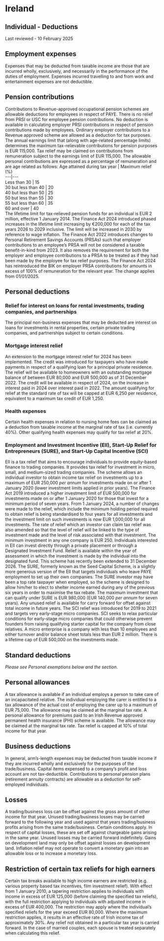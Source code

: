 # Ireland
## Individual - Deductions
Last reviewed - 10 February 2025
## Employment expenses
Expenses that may be deducted from taxable income are those that are incurred wholly, exclusively, and necessarily in the performance of the duties of employment. Expenses incurred travelling to and from work and entertainment expenses are not deductible.
## Pension contributions
Contributions to Revenue-approved occupational pension schemes are allowable deductions for employees in respect of PAYE. There is no relief from PRSI or USC for employee pension contributions. No deduction is available in calculating employer PRSI contributions in respect of pension contributions made by employees. Ordinary employer contributions to a Revenue approved scheme are allowed as a deduction for tax purposes. 
The annual earnings limit that (along with age-related percentage limits) determines the maximum tax-relievable contributions for pension purposes is EUR 115,000. 
Tax relief may be claimed on contributions from remuneration subject to the earnings limit of EUR 115,000. The allowable personal contributions are expressed as a percentage of remuneration and are age related as follows:
Age attained during tax year | Maximum relief (%)  
---|---  
Less than 30 | 15  
30 but less than 40 | 20  
40 but less than 50 | 25  
50 but less than 55 | 30  
55 but less than 60 | 35  
60 and over | 40  
The lifetime limit for tax-relieved pension funds for an individual is EUR 2 million, effective 1 January 2014. The Finance Act 2024 introduced phased increases in the lifetime limit increasing by €200,000 for each of the tax years 2026 to 2029 inclusive. The limit will be increased in 2030 by reference to wage inflation. 
The Finance Act 2022 introduces changes to Personal Retirement Savings Accounts (PRSAs) such that employer contributions to an employee’s PRSA will not be considered a taxable benefit-in-kind from 2023. It also removes the requirement for both the employer and employee contributions to a PRSA to be treated as if they had been made by the employee for tax relief purposes. The Finance Act 2024 has reintroduced the BIK on employer PRSA contributions for amounts in excess of 100% of remuneration for the relevant year. The change applies from 01/01/2025.
## Personal deductions
### Relief for interest on loans for rental investments, trading companies, and partnerships
The principal non-business expenses that may be deducted are interest on loans for investments in rental properties, certain private trading companies, and partnerships subject to certain conditions. 
### Mortgage interest relief
An extension to the mortgage interest relief for 2024 has been implemented. The credit was introduced for taxpayers who have made payments in respect of a qualifying loan for a principal private residence. The relief will be available to homeowners with an outstanding mortgage balance of between EUR 80,000 and EUR 500,000 as of 31 December 2022.
The credit will be available in respect of 2024, on the increase in interest paid in 2024 over interest paid in 2022. The amount qualifying for relief at the standard rate of tax will be capped at EUR 6,250 per residence, equivalent to a maximum tax credit of EUR 1,250.
### Health expenses
Certain health expenses in relation to nursing home fees can be claimed as a deduction from taxable income at the marginal rate of tax (i.e. currently 40%). Other qualifying health expenses may qualify for tax relief at 20%.
### Employment and Investment Incentive (EII), Start-Up Relief for Entrepreneurs (SURE), and Start-Up Capital Incentive (SCI) 
EII is a tax relief that aims to encourage individuals to provide equity-based finance to trading companies. It provides tax relief for investment in micro, small, and medium-sized trading companies. The scheme allows an individual investor to obtain income tax relief on investments up to a maximum of EUR 250,000 _per annum_ for investments made on or after 1 January 2020 (lower investment limits applied in prior years). The Finance Act 2019 introduced a higher investment limit of EUR 500,000 for investments made on or after 1 January 2020 for those that invest for a minimum period of seven years. From 1 January 2024, a number of changes were made to the relief, which include the minimum holding period required to obtain relief is being standardised to four years for all investments and the investment limit on such investments is now EUR 1,000,000 for all investments. The rate of relief which an investor can claim tax relief was also amended so that the level of relief will be linked to the type of investment made and the level of risk associated with that investment. The minimum investment in any one company is EUR 250. Individuals interested in EII can invest directly through a private placement or through a Designated Investment Fund. Relief is available within the year of assessment in which the investment is made by the individual into the designated fund. This scheme has recently been extended to 31 December 2026.
The SURE, formerly known as the Seed Capital Scheme, is a slightly more generous version of the EII that targets individuals who leave PAYE employment to set up their own companies. The SURE investor may have been a top rate taxpayer when employed, so the scheme is designed to allow him/her to elect to shelter income earned during any of the previous six years in order to maximise the tax rebate. The maximum investment that can qualify under SURE is EUR 980,000 (EUR 140,000 _per annum_ for seven years). Any unused relief is available for carry forward for offset against total income in future years. 
The SCI relief was introduced for 2019 to 2021 and targets very early-stage micro companies. SCI seeks to relax particular conditions for early-stage micro companies that could otherwise prevent founders from raising qualifying starter capital for the company from close relatives. A micro enterprise is a company with less than 10 employees and either turnover and/or balance sheet totals less than EUR 2 million. There is a lifetime cap of EUR 500,000 on the investments made.
## Standard deductions
_Please see Personal exemptions below and the section_.
## Personal allowances
A tax allowance is available if an individual employs a person to take care of an incapacitated relative. The individual employing the carer is entitled to a tax allowance of the actual cost of employing the carer up to a maximum of EUR 75,000. The allowance may be claimed at the marginal tax rate.
A personal allowance for premiums paid to an Irish Revenue approved permanent health insurance (PHI) scheme is available. The allowance may be claimed at the marginal tax rate. Tax relief is capped at 10% of total income for that year.
## Business deductions
In general, arm’s-length expenses may be deducted from taxable income if they are incurred wholly and exclusively for the purposes of the trade/business. Capital items expensed to a company’s profit and loss account are not tax-deductible. 
Contributions to personal pension plans (retirement annuity contracts) are allowable as a deduction for self-employed individuals.
## Losses
A trading/business loss can be offset against the gross amount of other income for that year.
Unused trading/business losses may be carried forward to the following year and used against that years trading/business profits arising from the same trade/business. Certain conditions apply.
In respect of capital losses, these are set off against chargeable gains arising in the same year. Unused losses may be carried forward indefinitely. Gains on development land may only be offset against losses on development land. Inflation relief may not operate to convert a monetary gain into an allowable loss or to increase a monetary loss.
## Restriction of certain tax reliefs for high earners
Certain tax breaks available to high income earners are restricted (e.g. various property based tax incentives, film investment relief). With effect from 1 January 2010, a tapering restriction applies to individuals with income in excess of EUR 125,000 (before claiming the specified tax reliefs), with the full restriction applying to individuals with adjusted income in excess of EUR 400,000. The restriction may apply where the individual’s specified reliefs for the year exceed EUR 80,000. Where the maximum restriction applies, it results in an effective rate of Irish income tax of approximately 30%. Any relief not obtained in a particular tax year is carried forward. In the case of married couples, each spouse is treated separately when calculating this relief.
